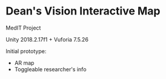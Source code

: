 # Dean's Vision Interactive Map
MedIT Project

Unity 2018.2.17f1 + Vuforia 7.5.26 

Initial prototype:
- AR map 
- Toggleable researcher's info
